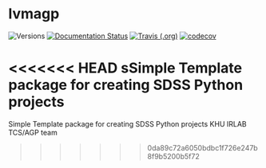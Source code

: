 # lvmagp

![Versions](https://img.shields.io/badge/python->3.7-blue)
[![Documentation Status](https://readthedocs.org/projects/sdss-lvmagp/badge/?version=latest)](https://sdss-lvmagp.readthedocs.io/en/latest/?badge=latest)
[![Travis (.org)](https://img.shields.io/travis/sdss/lvmagp)](https://travis-ci.org/sdss/lvmagp)
[![codecov](https://codecov.io/gh/sdss/lvmagp/branch/main/graph/badge.svg)](https://codecov.io/gh/sdss/lvmagp)

<<<<<<< HEAD
sSimple Template package for creating SDSS Python projects
=======
Simple Template package for creating SDSS Python projects
KHU IRLAB TCS/AGP team 
>>>>>>> 0da89c72a6050bdbc1f726e247b8f9b5200b5f72
